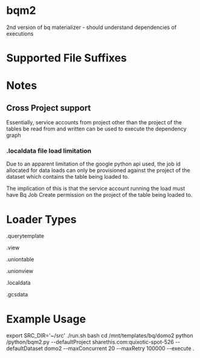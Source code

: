 # bqm2

2nd version of bq materializer - should understand dependencies of executions

# Supported File Suffixes

# Notes

## Cross Project support

Essentially, service accounts from project other than the project of the
tables be read from and written can be used to execute the dependency graph

### .localdata file load limitation
Due to an apparent limitation of the google python api used, the
job id allocated for data loads can only be provisioned against the
project of the dataset which contains the table being loaded to.

The implication of this is that the service account running the load
must have Bq Job Create permission on the project of the table being 
loaded to.


# Loader Types

.querytemplate

.view

.uniontable

.unionview

.localdata

.gcsdata

# Example Usage
export SRC_DIR='~/src'
./run.sh bash
cd /mnt/templates/bq/domo2
python /python/bqm2.py --defaultProject sharethis.com:quixotic-spot-526 --defaultDataset domo2 --maxConcurrent 20 --maxRetry 100000 --execute .

